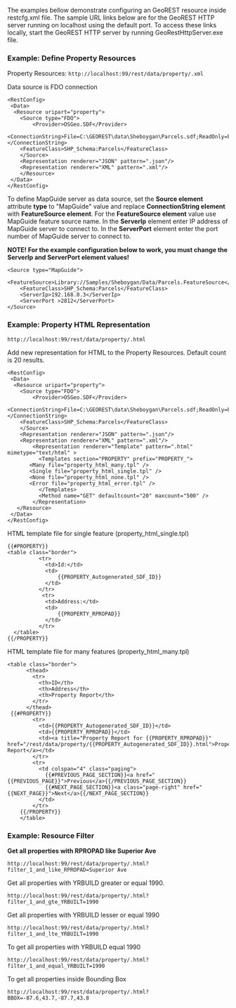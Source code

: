 The examples bellow demonstrate configuring an GeoREST resource inside restcfg.xml file. The sample URL links below are for the GeoREST HTTP server running on localhost using the default port. To access these links locally, start the GeoREST HTTP server by running GeoRestHttpServer.exe file.

### Example: Define Property Resources ###
Property Resources:  `http://localhost:99/rest/data/property/.xml`

Data source is FDO connection

```
<RestConfig>
 <Data>
  <Resource uripart="property">
    <Source type="FDO">
        <Provider>OSGeo.SDF</Provider>
        <ConnectionString>File=C:\GEOREST\data\Sheboygan\Parcels.sdf;ReadOnly=FALSE;</ConnectionString>
	<FeatureClass>SHP_Schema:Parcels</FeatureClass>
    </Source>
	<Representation renderer="JSON" pattern=".json"/>
	<Representation renderer="XML" pattern=".xml"/>	
    </Resource>
 </Data>
</RestConfig>
```

To define MapGuide server as data source, set the **Source element** attribute **type** to "MapGuide" value and replace
**ConnectionString element** with **FeatureSource element**. For the **FeatureSource element** value use MapGuide feature source name.
In the **ServerIp** element enter IP address of MapGuide server to connect to.
In the **ServerPort** element enter the port number of MapGuide server to connect to.

**NOTE! For the example configuration below to work, you must change the ServerIp and ServerPort element values!**

```
<Source type="MapGuide">
    <FeatureSource>Library://Samples/Sheboygan/Data/Parcels.FeatureSource</FeatureSource>
    <FeatureClass>SHP_Schema:Parcels</FeatureClass>
    <ServerIp>192.168.0.3</ServerIp>
    <ServerPort >2812</ServerPort>
</Source>
```

### Example: Property HTML Representation ###

`http://localhost:99/rest/data/property/.html`

Add new representation for HTML to the Property Resources.
Default count is 20 results.
```
<RestConfig>
 <Data>
  <Resource uripart="property">
    <Source type="FDO">
        <Provider>OSGeo.SDF</Provider>
        <ConnectionString>File=C:\GEOREST\data\Sheboygan\Parcels.sdf;ReadOnly=FALSE;</ConnectionString>
	<FeatureClass>SHP_Schema:Parcels</FeatureClass>
    </Source>
	<Representation renderer="JSON" pattern=".json"/>
	<Representation renderer="XML" pattern=".xml"/>	
        <Representation renderer="Template" pattern=".html" mimetype="text/html" >
          <Templates section="PROPERTY" prefix="PROPERTY_">
	   <Many file="property_html_many.tpl" />
	   <Single file="property_html_single.tpl" />
	   <None file="property_html_none.tpl" />
	   <Error file="property_html_error.tpl" />
          </Templates>
          <Method name="GET" defaultcount="20" maxcount="500" />
        </Representation>
   </Resource>
 </Data>
</RestConfig>
```

HTML template file for single feature (property\_html\_single.tpl)

```
{{#PROPERTY}}
<table class="border">
          <tr>
            <td>Id:</td>
            <td>
                {{PROPERTY_Autogenerated_SDF_ID}}
            </td>
          </tr>
           <tr>
            <td>Address:</td>
            <td>
                {{PROPERTY_RPROPAD}}
            </td>
          </tr>
  </table>
{{/PROPERTY}}
```

HTML template file for many features (property\_html\_many.tpl)
```
<table class="border">
      <thead>
        <tr>
          <th>ID</th>
          <th>Address</th>
          <th>Property Report</th>
        </tr>
      </thead>
 {{#PROPERTY}}
        <tr>
          <td>{{PROPERTY_Autogenerated_SDF_ID}}</td>
          <td>{{PROPERTY_RPROPAD}}</td>
          <td><a title="Property Report for {{PROPERTY_RPROPAD}}" href="/rest/data/property/{{PROPERTY_Autogenerated_SDF_ID}}.html">Property Report</a></td>
        </tr>
        <tr>
          <td colspan="4" class="paging">
            {{#PREVIOUS_PAGE_SECTION}}<a href="{{PREVIOUS_PAGE}}">Previous</a>{{/PREVIOUS_PAGE_SECTION}}
            {{#NEXT_PAGE_SECTION}}<a class="page-right" href="{{NEXT_PAGE}}">Next</a>{{/NEXT_PAGE_SECTION}}
          </td>
        </tr>
    {{/PROPERTY}}
    </table>
```

### Example: Resource Filter ###

**Get all properties with RPROPAD like Superior Ave**

`http://localhost:99/rest/data/property/.html?filter_1_and_like_RPROPAD=Superior Ave`

Get all properties with YRBUILD greater or equal 1990.

`http://localhost:99/rest/data/property/.html?filter_1_and_gte_YRBUILT=1990`

Get all properties with YRBUILD lesser or equal 1990

`http://localhost:99/rest/data/property/.html?filter_1_and_lte_YRBUILT=1990`

To get all properties with YRBUILD equal 1990

`http://localhost:99/rest/data/property/.html?filter_1_and_equal_YRBUILT=1990`

To get all properties inside Bounding Box

`http://localhost:99/rest/data/property/.html?BBOX=-87.6,43.7,-87.7,43.8`